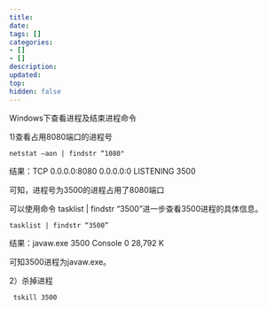 ```yaml
---
title: 
date: 
tags: []
categories:
- []
- []
description: 
updated: 
top: 
hidden: false
---
```


Windows下查看进程及结束进程命令

1)查看占用8080端口的进程号

```
netstat –aon | findstr “1080"
```

结果：TCP  0.0.0.0:8080      0.0.0.0:0       LISTENING    3500

可知，进程号为3500的进程占用了8080端口

可以使用命令 tasklist | findstr “3500”进一步查看3500进程的具体信息。

```
tasklist | findstr “3500”
```

结果：javaw.exe          3500 Console         0   28,792 K

可知3500进程为javaw.exe。

2）杀掉进程

```
 tskill 3500 
```

